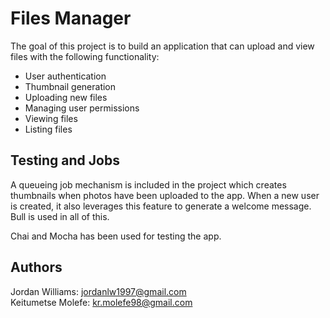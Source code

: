 ﻿# Files Manager

The goal of this project is to build an application that can upload and view files with the following functionality:

- User authentication
- Thumbnail generation
- Uploading new files
- Managing user permissions
- Viewing files
- Listing files

## Testing and Jobs

A queueing job mechanism is included in the project which creates thumbnails when photos have been uploaded to the app.
When a new user is created, it also leverages this feature to generate a welcome message. Bull is used in all of this. 

Chai and Mocha has been used for testing the app.

## Authors
Jordan Williams: jordanlw1997@gmail.com <br>
Keitumetse Molefe: kr.molefe98@gmail.com